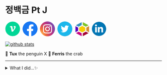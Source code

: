 # 정백금 Pt J

<a href='https://velog.io/@peeeeeter_j'><img src='image/logo_velog.png'></img></a>&nbsp;
<a href='https://facebook.com/peeeeeterj'><img src='image/logo_facebook.png'></img></a>&nbsp;
<a href='https://instagram.com/peeeeeter_j'><img src='image/logo_instagram.png'></img></a>&nbsp;
<a href='https://twitter.com/peeeeeter_j'><img src='image/logo_twitter.png'></img></a>&nbsp;
<a href='https://launchpad.net/~edenjint3927'><img src='image/logo_launchpad.png'></img></a>&nbsp;
<a href='https://linkedin.com/in/pt78'><img src='image/logo_linkedin.png'></img></a>&nbsp;

[![github stats](https://github-readme-stats.vercel.app/api?username=neont21&show_icons=true&title_color=dd4814&icon_color=dd4814&bg_color=772953&text_color=ffffff)](https://github.com/anuraghazra/github-readme-stats)

🐧 **Tux** the penguin X 🦀 **Ferris** the crab

---

<details>
<summary>
  What I did...✨
</summary>
  <a href='https://wiki.ubuntu-kr.org/index.php/2020_오픈소스_컨트리뷰톤_-_우분투_한국어_번역_프로젝트'><img src='image/Opensource_Contributhon_2020.jpeg' height='250px'></img></a>&nbsp;
  <a href='https://www.youracclaim.com/badges/570034d1-b613-4de1-8e30-d0cdb2e78a35?source=linked_in_profile'><img src='image/IBM_Quantum_Challenge_Fall_2020_Achievement_-_Foundational.png' height='250px'></img></a>&nbsp;
</details>

